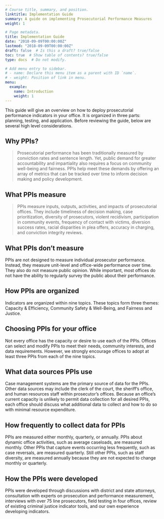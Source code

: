 ```yaml
---
# Course title, summary, and position.
linktitle: Implementation Guide
summary: A guide on implementing Prosecutorial Performance Measures
weight: 1

# Page metadata.
title: Implementation Guide
date: "2018-09-09T00:00:00Z"
lastmod: "2018-09-09T00:00:00Z"
draft: false  # Is this a draft? true/false
toc: true  # Show table of contents? true/false
type: docs  # Do not modify.

# Add menu entry to sidebar.
# - name: Declare this menu item as a parent with ID `name`.
# - weight: Position of link in menu.
menu:
  example:
    name: Introduction
    weight: 1
---
```


This guide will give an overview on how to deploy prosecutorial performance indicators in your office. It is organized in three parts: planning, testing, and application. Before reviewing the guide, below are several high level considerations.

## Why PPIs?
> Prosecutorial performance has been traditionally measured by conviction
rates and sentence length. Yet, public demand for greater accountability
and impartiality also requires a focus on community well-being and
fairness. PPIs help meet these demands by offering an array of metrics that
can be tracked over time to inform decision making and policy
development.

## What PPIs measure
> PPIs measure inputs, outputs, activities, and impacts of prosecutorial
offices. They include timeliness of decision making, case prioritization,
diversity of prosecutors, violent recidivism, participation in community
events, frequency of contact with victims, diversion success rates, racial
disparities in plea offers, accuracy in charging, and conviction integrity
reviews.

## What PPIs don’t measure
PPIs are not designed to measure individual prosecutor performance.
Instead, they measure unit-level and office-wide performance over time.
They also do not measure public opinion. While important, most offices do
not have the ability to regularly survey the public about their performance.

## How PPIs are organized
Indicators are organized within nine topics. These topics form three
themes: Capacity & Efficiency, Community Safety & Well-Being, and
Fairness and Justice.

## Choosing PPIs for your office
Not every office has the capacity or desire to use each of the PPIs. Offices
can select and modify PPIs to meet their needs, community interests, and
data requirements. However, we strongly encourage offices to adopt at
least three PPIs from each of the nine topics.

## What data sources PPIs use
Case management systems are the primary source of data for the PPIs.
Other data sources may include the clerk of the court, the sheriff’s office,
and human resources staff within prosecutor’s offices. Because an office’s
current capacity is unlikely to permit data collection for all desired PPIs,
each office should discuss what additional data to collect and how to do so
with minimal resource expenditure.

## How frequently to collect data for PPIs
PPIs are measured either monthly, quarterly, or annually. PPIs about
dynamic office activities, such as average caseloads, are measured
monthly. Other PPIs that capture events occurring less frequently, such as
case reversals, are measured quarterly. Still other PPIs, such as staff
diversity, are measured annually because they are not expected to change
monthly or quarterly.

## How the PPIs were developed
PPIs were developed through discussions with district and state attorneys,
consultation with experts on prosecution and performance measurement,
interviews with over 75 line prosecutors, field testing in four offices, review
of existing criminal justice indicator tools, and our own experience
developing indicators.